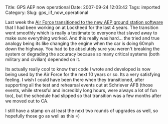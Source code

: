 Title: GPS AEP now operational
Date: 2007-09-24 12:03:42
Tags: imported
Category: 
Slug: gps_iif_now_operational

Last week the <a href="http://www.losangeles.af.mil/news/story.asp?id=123068412">Air Force transitioned to the new AEP ground station software</a> that I had been working on at Lockheed for the last 4 years.  The transition went smoothly which is really a testimate to everyone that slaved away to make sure everything worked.  And this really was hard...  the tried and true analogy being its like changing the engine when the car is doing 60mph down the highway.  You had to be absolutely sure you weren't breaking the system or degrading the accuracy because so many critical systems (both military and civilian) depended on it.

Its actually really cool to know that code I wrote and developed is now being used by the Air Force for the next 10 years or so.  Its a very satisfying feeling.  I wish I could have been there when they transitioned, after supporting all the test and rehearsal events out at Schriever AFB (those events, while stressful and incredibly long hours, were always a lot of fun too), but the schedule had slipped so that transition was a few months after we moved out to CA.

I still have a stamp on at least the next two rounds of upgrades as well, so hopefully those go as well as this =)
